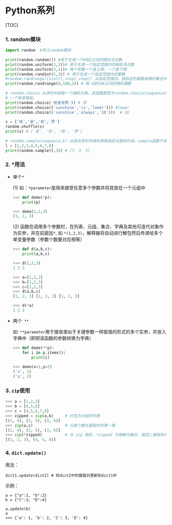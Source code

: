 # Python系列

[TOC]

### 1. random模块

```python
import random  #导入random模块
 
print(random.random()) #用于生成一个0到1之间的随机浮点数
print(random.uniform(1,3))# 用于生成一个指定范围内的随机浮点数
print(random.uniform(3,1))# 两个参数一个是上限，一个是下限
print(random.randint(1,3)) # 用于生成一个指定范围内的整数
#random.randrange([start],stop[,step]) 从指定范围内，按指定的基数递增的集合中获取一个随机数
print(random.randrange(0,100,2)) # 取 0到100之间的随机偶数
 
# random.choice 从序列中获取一个随机元素。其函数原型为random.choice(sequence)，参数sequence表示
# 一个有序类型。
print(random.choice('改变世界')) # 世
print(random.choice(['sunshine','is','lower'])) #lower
print(random.choice(('sunshine','always','18')))  # 18
 
s = ['改','变','世','界']
random.shuffle(s)
print(s) # ['变', '世', '改', '界']
 
# random.sample(sequence,k) 从指令序列中随机获取指定长度的片段。sample函数不会修改原有的序列。
l = [1,2,3,4,5,6,7,8]
print(random.sample(l,3)) # [7, 3, 5]
```

### 2. *用法

* 单个`*`

  (1) 如：`*parameter`是用来接受任意多个参数并将其放在一个元组中

  ```python
  >>> def demo(*p):
      print(p)
  
  >>> demo(1,2,3)
  (1, 2, 3)
  ```

  (2) 函数在调用多个参数时，在列表、元组、集合、字典及其他可迭代对象作为实参，并在前面加`*`, 如   `*(1,2,3)`，解释器将自动进行解包然后传递给多个单变量参数（参数个数要对应相等）

  ```python
  >>> def d(a,b,c):
      print(a,b,c)
  
  >>> d(1,2,3)
  1 2 3
  
  >>> a=[1,2,3]
  >>> b=[1,2,3]
  >>> c=[1,2,3]
  >>> d(a,b,c)
  [1, 2, 3] [1, 2, 3] [1, 2, 3]
  
  >>> d(*a)
  1 2 3
  ```

* 两个` **`  

  如:    `**parameter`用于接收类似于关键参数一样赋值的形式的多个实参，并放入字典中（即把该函数的参数转换为字典）

  ```python
  >>> def demo(**p):
      for i in p.items():
          print(i)
          
  >>> demo(x=1,y=2)
  ('x', 1)
  ('y', 2)
  ```

### 3. `zip`使用

```python
>>> a = [1,2,3]
>>> b = [4,5,6]
>>> c = [4,5,6,7,8]
>>> zipped = zip(a,b)     # 打包为元组的列表
[(1, 4), (2, 5), (3, 6)]
>>> zip(a,c)              # 元素个数与最短的列表一致
[(1, 4), (2, 5), (3, 6)]
>>> zip(*zipped)          # 与 zip 相反，*zipped 可理解为解压，返回二维矩阵式
[(1, 2, 3), (4, 5, 6)]
```

### 4. `dict.update()`
用法：
```
dict1.update(dict2) # 将dict2中的键值对更新到dict1中
```
示例：
```
a = {"a":1, "b":2}
b = {"C":3, "D":4}

a.update(b)
a
>>> {'a': 1, 'b': 2, 'C': 3, 'D': 4}
```